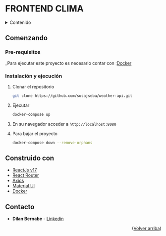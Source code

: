 #  FRONTEND CLIMA

<!-- TABLE OF CONTENTS -->
<details>
  <summary>Contenido</summary>
  <ol>
    <li>
      <a href="#comenzando">Comenzando</a>
      <ul>
        <li><a href="#pre-requisitos">Pre-requisitos</a></li>
      </ul>
        <ul>
        <li><a href="#instalación-y-ejecución">Instalación y ejecución</a></li>
      </ul>
    </li>
    <li><a href="#construido-con">Tecnologias usadas</a></li>
    <li><a href="#contacto">Contacto</a></li>
  </ol>
</details>


## Comenzando 

### Pre-requisitos 
_Para ejecutar este proyecto es necesario contar con :[Docker](https://docs.docker.com/engine/install/)



### Instalación y ejecución

1. Clonar el repositorio
   ```sh
   git clone https://github.com/sosajseba/weather-api.git
   ```
2. Ejecutar
   ```sh
   docker-compose up
   ```
   
3. En su navegador acceder a `http://localhost:8080`
   
4. Para bajar el proyecto
   ```sh
   docker-compose down --remove-orphans
   ```


## Construido con 

* [ReactJs v17](https://es.reactjs.org/)
* [React Router](https://reactrouter.com/)
* [Axios](https://axios-http.com/docs/intro)
* [Material UI](https://mui.com/)
* [Docker](https://www.docker.com/)

## Contacto

* **Dilan Bernabe** - [Linkedin](https://www.linkedin.com/in/dilan-bernabe-riegel-878545174/)

<p align="right">(<a href="#top">Volver arriba</a>)</p>
